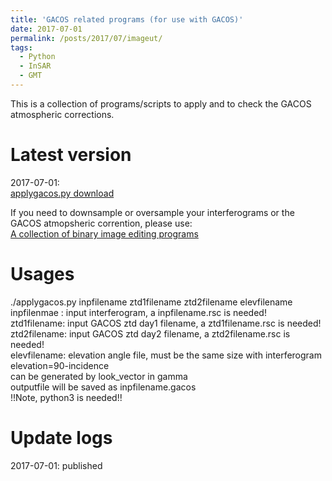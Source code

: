 ```yaml
---
title: 'GACOS related programs (for use with GACOS)'
date: 2017-07-01
permalink: /posts/2017/07/imageut/
tags:
  - Python
  - InSAR
  - GMT
---
```


This is a collection of programs/scripts to apply and to check the GACOS atmospheric corrections.   

Latest version
======
2017-07-01:  
[applygacos.py download](http://www.gacos.net/pub/share/software/applygacos.zip)   
  
If you need to downsample or oversample your interferograms or the GACOS atmopsheric corrention, please use:    
[A collection of binary image editing programs](https://chenyublog.netlify.app/posts/2020/08/imageut/)
  

Usages
======
./applygacos.py inpfilename ztd1filename ztd2filename elevfilename  
   inpfilenmae : input interferogram, a inpfilename.rsc is needed!  
   ztd1filename: input GACOS ztd day1 filename, a ztd1filename.rsc is needed!  
   ztd2filename: input GACOS ztd day2 filename, a ztd2filename.rsc is needed!  
   elevfilename: elevation angle file, must be the same size with interferogram  
                 elevation=90-incidence  
                 can be generated by look_vector in gamma  
outputfile will be saved as inpfilename.gacos  
!!Note, python3 is needed!!  



Update logs
======
2017-07-01: published  

